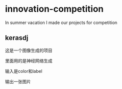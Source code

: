 # innovation-competition
In summer vacation I made our projects for competition



## kerasdj

这是一个图像生成的项目

里面用的是神经网络生成

输入是color和label

输出一张图片